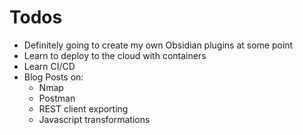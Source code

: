 # Todos

- Definitely going to create my own Obsidian plugins at some point
- Learn to deploy to the cloud with containers
- Learn CI/CD
- Blog Posts on:
    - Nmap
    - Postman
    - REST client exporting
    - Javascript transformations